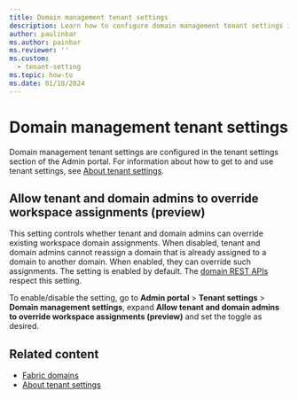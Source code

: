 ```yaml
---
title: Domain management tenant settings
description: Learn how to configure domain management tenant settings in Fabric.
author: paulinbar
ms.author: painbar
ms.reviewer: ''
ms.custom:
  - tenant-setting
ms.topic: how-to
ms.date: 01/18/2024
---
```


# Domain management tenant settings

Domain management tenant settings are configured in the tenant settings section of the Admin portal. For information about how to get to and use tenant settings, see [About tenant settings](tenant-settings-index.md).

## Allow tenant and domain admins to override workspace assignments (preview)

This setting controls whether tenant and domain admins can override existing workspace domain assignments. When disabled, tenant and domain admins cannot reassign a domain that is already assigned to a domain to another domain. When enabled, they can override such assignments. The setting is enabled by default. The [domain REST APIs](/rest/api/fabric/admin/domains) respect this setting.

To enable/disable the setting, go to **Admin portal** > **Tenant settings** > **Domain management settings**, expand **Allow tenant and domain admins to override workspace assignments (preview)** and set the toggle as desired.

## Related content

* [Fabric domains](../governance/domains.md)
* [About tenant settings](tenant-settings-index.md)
